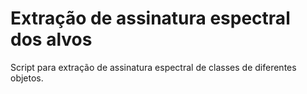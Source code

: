 # Extração de assinatura espectral dos alvos

Script para extração de assinatura espectral de classes de diferentes objetos.

